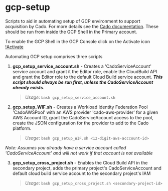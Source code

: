 # gcp-setup
Scripts to aid in automating setup of GCP environment to support acquisition by Cado. For more details see the [Cado documentation](https://docs.cadosecurity.com/cado-response/deploy/gcp/gcp-settings). These should be run from inside the GCP Shell in the Primary account. 

To enable the GCP Shell in the GCP Console click on the Activate icon
[!Activate](gcp-setup-activate.png)


Automating GCP setup comprises three scripts

1. **gcp_setup_service_account.sh** -  Creates a 'CadoServiceAccount' service account and grant it the Editor role, enable the CloudBuild API and grant the Editor role to the default Cloud Build service account. ***This script should always be run first, unless the CadoServiceAccount already exists***.

   >*Usage*: `bash gcp_setup_service_account.sh`

2. **gcp_setup_WIF.sh** - Creates a Workload Identity Federation Pool 'CadoAWSPool' with an AWS provider 'cado-aws-provider' for a given AWS Account ID, grant the CadoServiceAccount access to the pool, create the JSON configuration for the provider to add to the Cado platform.

   >*Usage*: `bash gcp_setup_WIF.sh <12-digit-aws-acccount-id>`

*Note: Assumes you already have a service account called 'CadoServiceAccount' and will not work if that account is not available*

  
3. **gcp_setup_cross_project.sh** - Enables the Cloud Build API in the secondary project, adds the primary project's CadoServiceAccount and default cloud build service account to the secondary project's IAM

   >*Usage*: `bash gcp_setup_cross_project.sh <secondary-project-id>`
